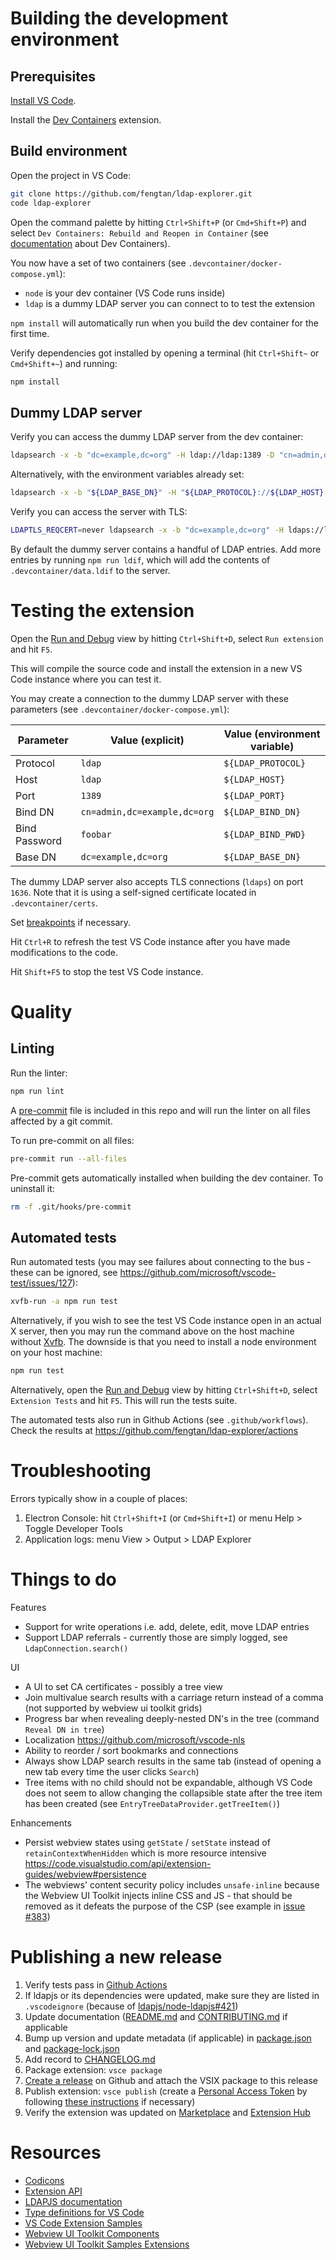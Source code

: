 # Building the development environment

## Prerequisites

[Install VS Code](https://code.visualstudio.com/docs/setup/setup-overview).

Install the [Dev Containers](https://marketplace.visualstudio.com/items?itemName=ms-vscode-remote.remote-containers) extension.

## Build environment

Open the project in VS Code:

```sh
git clone https://github.com/fengtan/ldap-explorer.git
code ldap-explorer
```

Open the command palette by hitting `Ctrl+Shift+P` (or `Cmd+Shift+P`) and select `Dev Containers: Rebuild and Reopen in Container` (see [documentation](https://code.visualstudio.com/docs/remote/containers) about Dev Containers).

You now have a set of two containers (see `.devcontainer/docker-compose.yml`):
- `node` is your dev container (VS Code runs inside)
- `ldap` is a dummy LDAP server you can connect to to test the extension

`npm install` will automatically run when you build the dev container for the first time.

Verify dependencies got installed by opening a terminal (hit `Ctrl+Shift~` or `Cmd+Shift+~`) and running:

```sh
npm install
```

## Dummy LDAP server

Verify you can access the dummy LDAP server from the dev container:

```sh
ldapsearch -x -b "dc=example,dc=org" -H ldap://ldap:1389 -D "cn=admin,dc=example,dc=org" -w foobar -LLL
```

Alternatively, with the environment variables already set:

```sh
ldapsearch -x -b "${LDAP_BASE_DN}" -H "${LDAP_PROTOCOL}://${LDAP_HOST}:${LDAP_PORT}" -D "${LDAP_BIND_DN}" -w "${LDAP_BIND_PWD}" -LLL
```

Verify you can access the server with TLS:

```sh
LDAPTLS_REQCERT=never ldapsearch -x -b "dc=example,dc=org" -H ldaps://ldap:1636 -D "cn=admin,dc=example,dc=org" -w foobar -LLL
```

By default the dummy server contains a handful of LDAP entries. Add more entries by running `npm run ldif`, which will add the contents of `.devcontainer/data.ldif` to the server.

# Testing the extension

Open the [Run and Debug](https://code.visualstudio.com/docs/editor/debugging) view by hitting `Ctrl+Shift+D`, select `Run extension` and hit `F5`.

This will compile the source code and install the extension in a new VS Code instance where you can test it.

You may create a connection to the dummy LDAP server with these parameters (see `.devcontainer/docker-compose.yml`):

| Parameter     | Value (explicit)             | Value (environment variable) |
|---------------|------------------------------|------------------------------|
| Protocol      | `ldap`                       | `${LDAP_PROTOCOL}`           |
| Host          | `ldap`                       | `${LDAP_HOST}`               |
| Port          | `1389`                       | `${LDAP_PORT}`               |
| Bind DN       | `cn=admin,dc=example,dc=org` | `${LDAP_BIND_DN}`            |
| Bind Password | `foobar`                     | `${LDAP_BIND_PWD}`           |
| Base DN       | `dc=example,dc=org`          | `${LDAP_BASE_DN}`            |

The dummy LDAP server also accepts TLS connections (`ldaps`) on port `1636`. Note that it is using a self-signed certificate located in `.devcontainer/certs`.

Set [breakpoints](https://code.visualstudio.com/docs/editor/debugging#_breakpoints) if necessary.

Hit `Ctrl+R` to refresh the test VS Code instance after you have made modifications to the code.

Hit `Shift+F5` to stop the test VS Code instance.

# Quality

## Linting

Run the linter:

```sh
npm run lint
```

A [pre-commit](https://pre-commit.com/) file is included in this repo and will run the linter on all files affected by a git commit.

To run pre-commit on all files:

```sh
pre-commit run --all-files
```

Pre-commit gets automatically installed when building the dev container. To uninstall it:

```sh
rm -f .git/hooks/pre-commit
```

## Automated tests

Run automated tests (you may see failures about connecting to the bus - these can be ignored, see https://github.com/microsoft/vscode-test/issues/127):

```sh
xvfb-run -a npm run test
```

Alternatively, if you wish to see the test VS Code instance open in an actual X server, then you may run the command above on the host machine without [Xvfb](https://www.x.org/releases/X11R7.6/doc/man/man1/Xvfb.1.xhtml). The downside is that you need to install a node environment on your host machine:

```sh
npm run test
```

Alternatively, open the [Run and Debug](https://code.visualstudio.com/docs/editor/debugging) view by hitting `Ctrl+Shift+D`, select `Extension Tests` and hit `F5`. This will run the tests suite.

The automated tests also run in Github Actions (see `.github/workflows`). Check the results at https://github.com/fengtan/ldap-explorer/actions

# Troubleshooting

Errors typically show in a couple of places:
1. Electron Console: hit `Ctrl+Shift+I` (or `Cmd+Shift+I`) or menu Help > Toggle Developer Tools
2. Application logs: menu View > Output > LDAP Explorer

# Things to do

Features
- Support for write operations i.e. add, delete, edit, move LDAP entries
- Support LDAP referrals - currently those are simply logged, see `LdapConnection.search()`

UI
- A UI to set CA certificates - possibly a tree view
- Join multivalue search results with a carriage return instead of a comma (not supported by webview ui toolkit grids)
- Progress bar when revealing deeply-nested DN's in the tree (command `Reveal DN in tree`)
- Localization https://github.com/microsoft/vscode-nls
- Ability to reorder / sort bookmarks and connections
- Always show LDAP search results in the same tab (instead of opening a new tab every time the user clicks `Search`)
- Tree items with no child should not be expandable, although VS Code does not seem to allow changing the collapsible state after the tree item has been created (see `EntryTreeDataProvider.getTreeItem()`)

Enhancements
- Persist webview states using `getState` / `setState` instead of `retainContextWhenHidden` which is more resource intensive https://code.visualstudio.com/api/extension-guides/webview#persistence
- The webviews' content security policy includes `unsafe-inline` because the Webview UI Toolkit injects inline CSS and JS - that should be removed as it defeats the purpose of the CSP (see example in [issue #383](https://github.com/microsoft/vscode-webview-ui-toolkit/pull/383))

# Publishing a new release

1. Verify tests pass in [Github Actions](https://github.com/fengtan/ldap-explorer/actions)
2. If ldapjs or its dependencies were updated, make sure they are listed in `.vscodeignore` (because of [ldapjs/node-ldapjs#421](https://github.com/ldapjs/node-ldapjs/issues/421))
3. Update documentation ([README.md](https://github.com/fengtan/ldap-explorer/blob/master/README.md) and [CONTRIBUTING.md](https://github.com/fengtan/dap-explorer/blob/master/CONTRIBUTING.md) if applicable
4. Bump up version and update metadata (if applicable) in [package.json](https://github.com/fengtan/ldap-explorer/blob/master/package.json) and [package-lock.json](https://github.com/fengtan/ldap-explorer/blob/master/package-lock.json)
5. Add record to [CHANGELOG.md](https://github.com/fengtan/ldap-explorer/blob/master/CHANGELOG.md)
6. Package extension: `vsce package`
7. [Create a release](https://github.com/fengtan/ldap-explorer/releases) on Github and attach the VSIX package to this release
8. Publish extension: `vsce publish` (create a [Personal Access Token](https://dev.azure.com/fengtan/_usersSettings/tokens) by following [these instructions](https://code.visualstudio.com/api/working-with-extensions/publishing-extension#get-a-personal-access-token) if necessary)
9. Verify the extension was updated on [Marketplace](https://marketplace.visualstudio.com/items?itemName=fengtan.ldap-explorer) and [Extension Hub](https://marketplace.visualstudio.com/manage/publishers/fengtan/extensions/ldap-explorer/hub?_a=manageExtension)

# Resources

- [Codicons](https://microsoft.github.io/vscode-codicons/dist/codicon.html)
- [Extension API](https://code.visualstudio.com/api)
- [LDAPJS documentation](http://ldapjs.org/)
- [Type definitions for VS Code](https://github.com/DefinitelyTyped/DefinitelyTyped/blob/master/types/vscode)
- [VS Code Extension Samples](https://github.com/microsoft/vscode-extension-samples/)
- [Webview UI Toolkit Components](https://github.com/microsoft/vscode-webview-ui-toolkit/blob/main/docs/components.md)
- [Webview UI Toolkit Samples Extensions](https://github.com/microsoft/vscode-webview-ui-toolkit-samples)
